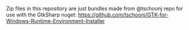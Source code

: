 
Zip files in this repository are just bundles made from @tschoonj repo for use with the GtkSharp nuget:
https://github.com/tschoonj/GTK-for-Windows-Runtime-Environment-Installer
